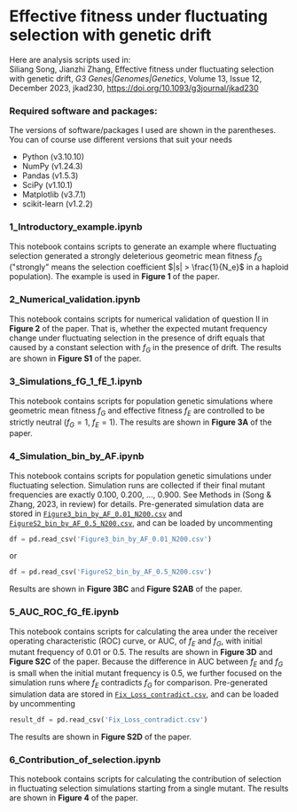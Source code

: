 # Effective fitness under fluctuating selection with genetic drift

Here are analysis scripts used in:  
Siliang Song, Jianzhi Zhang, Effective fitness under fluctuating selection with genetic drift, *G3 Genes|Genomes|Genetics*, Volume 13, Issue 12, December 2023, jkad230, https://doi.org/10.1093/g3journal/jkad230

### Required software and packages:

The versions of software/packages I used are shown in the parentheses. You 
can of course use different versions that suit your needs

- Python (v3.10.10)
- NumPy (v1.24.3)
- Pandas (v1.5.3)
- SciPy (v1.10.1)
- Matplotlib (v3.7.1)
- scikit-learn (v1.2.2)

### 1\_Introductory\_example.ipynb

This notebook contains scripts to generate an example where fluctuating selection 
generated a strongly deleterious geometric mean fitness $f_G$ ("strongly" means 
the selection coefficient $|s| > \frac{1}{N_e}$ in a haploid population). The 
example is used in **Figure 1** of the paper.

### 2\_Numerical\_validation.ipynb

This notebook contains scripts for numerical validation of question II in 
**Figure 2** of the paper. That is, whether the expected mutant frequency change 
under fluctuating selection in the presence of drift equals that caused by a 
constant selection with $f_G$ in the presence of drift. The results are shown in 
**Figure S1** of the paper.

### 3\_Simulations\_fG\_1\_fE\_1.ipynb

This notebook contains scripts for population genetic simulations where geometric 
mean fitness $f_G$ and effective fitness $f_E$ are controlled to be  strictly 
neutral ($f_G=1$, $f_E=1$). The results are shown in **Figure 3A** of the paper.

### 4\_Simulation\_bin\_by\_AF.ipynb

This notebook contains scripts for population genetic simulations under fluctuating 
selection. Simulation runs are collected if their final mutant frequencies are 
exactly 0.100, 0.200, ..., 0.900. See Methods in (Song & Zhang, 2023, in review) 
for details. Pre-generated simulation data are stored in 
[`Figure3_bin_by_AF_0.01_N200.csv`](Figure3_bin_by_AF_0.01_N200.csv) and 
[`FigureS2_bin_by_AF_0.5_N200.csv`](FigureS2_bin_by_AF_0.5_N200.csv), and can be 
loaded by uncommenting
```python
df = pd.read_csv('Figure3_bin_by_AF_0.01_N200.csv')
```
or
```python
df = pd.read_csv('FigureS2_bin_by_AF_0.5_N200.csv')
```
Results are shown in **Figure 3BC** and **Figure S2AB** of the paper.

### 5\_AUC\_ROC\_fG\_fE.ipynb

This notebook contains scripts for calculating the area under the receiver 
operating characteristic (ROC) curve, or AUC, of $f_E$ and $f_G$, with initial 
mutant frequency of 0.01 or 0.5. The results are shown in **Figure 3D** and 
**Figure S2C** of the paper. Because the difference in AUC between $f_E$ and $f_G$ 
is small when the initial mutant frequency is 0.5, we further focused on the 
simulation runs where $f_E$ contradicts $f_G$ for comparison. Pre-generated simulation 
data are stored in 
[`Fix_Loss_contradict.csv`](Fix_loss_contradict.csv), and can be loaded by 
uncommenting
```python
result_df = pd.read_csv('Fix_Loss_contradict.csv')
```
The results are shown in **Figure S2D** of the paper. 

### 6\_Contribution\_of\_selection.ipynb

This notebook contains scripts for calculating the contribution of selection 
in fluctuating selection simulations starting from a single mutant. The results 
are shown in **Figure 4** of the paper.
